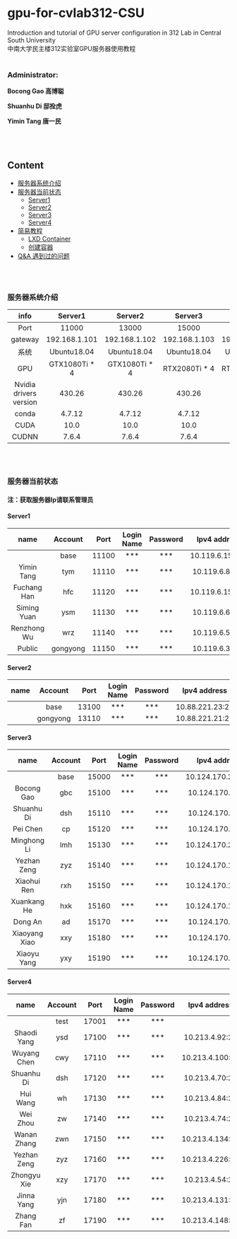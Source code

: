 # gpu-for-cvlab312-CSU
 Introduction and tutorial of GPU server configuration in 312 Lab in Central South University   
 中南大学民主楼312实验室GPU服务器使用教程
<br/>
<br/>

### Administrator:   

**Bocong Gao 高博聪**    

**Shuanhu Di 邸拴虎**    

**Yimin Tang 唐一民**   

<br/>
<br/>

## Content
- [服务器系统介绍](#服务器系统介绍)
- [服务器当前状态](#服务器当前状态)
  - [Server1](#Server1)
  - [Server2](#Server2)
  - [Server3](#Server3)
  - [Server4](#Server4)
- [简易教程](#简易教程)
  - [LXD Container](/lxd.md)
  - [创建容器](/create.md)
- [Q&A 遇到过的问题](/question.md)


<br/>
<br/>

### 服务器系统介绍
 
| info | Server1 | Server2 | Server3 | Server4 | 
| :----: | :----: | :------: | :---: | :------: | 
| Port  | 11000 | 13000 | 15000 | 17000 | 
| gateway | 192.168.1.101 | 192.168.1.102 | 192.168.1.103 | 192.168.1.104 |
| 系统 | Ubuntu18.04 | Ubuntu18.04 | Ubuntu18.04 | Ubuntu18.04 | 
| GPU | GTX1080Ti * 4 | GTX1080Ti * 4 | RTX2080Ti * 4 | RTX2080Ti * 4 |  
| Nvidia drivers version | 430.26 | 430.26 | 430.26 | 430.26 |  
| conda | 4.7.12 | 4.7.12 | 4.7.12 | 4.7.12 | 
| CUDA | 10.0 | 10.0 | 10.0 | 10.0 |  
| CUDNN | 7.6.4 | 7.6.4 | 7.6.4 | 7.6.4 |  

<br/>
<br/>

### 服务器当前状态

#### 注：获取服务器Ip请联系管理员

#### Server1

| name | Account | Port | Login Name | Password | Ipv4 address |  
| :----: | :------: | :---: | :------: | :---: | :--------: |
|   | base | 11100 | *** | *** | 10.119.6.151:22 |
| Yimin Tang | tym | 11110 | *** | *** | 10.119.6.88:22 |
| Fuchang Han | hfc | 11120 | *** | *** | 10.119.6.155:22 |
| Siming Yuan | ysm | 11130 | *** | *** | 10.119.6.62:22 |
| Renzhong Wu | wrz | 11140 | *** | *** | 10.119.6.55:22 |
| Public | gongyong | 11150 | *** | *** | 10.119.6.38:22 |

#### Server2

| name | Account | Port | Login Name | Password | Ipv4 address |  
| :----: | :------: | :---: | :------: | :---: | :--------: |
|   | base | 13100 | *** | *** | 10.88.221.23:22 |
|   | gongyong | 13110 | *** | *** | 10.88.221.21:22 |

#### Server3

| name | Account | Port | Login Name | Password | Ipv4 address |   
| :----: | :------: | :---: | :------: | :---: | :--------: |
|   | base | 15000 | *** | *** | 10.124.170.252:22 |
| Bocong Gao | gbc | 15100 | *** | *** | 10.124.170.74:22 |
| Shuanhu Di | dsh | 15110 | *** | *** | 10.124.170.91:22 |
| Pei Chen | cp | 15120 | *** | *** | 10.124.170.22:22 |
| Minghong Li | lmh | 15130 | *** | *** | 10.124.170.233:22 |
| Yezhan Zeng | zyz | 15140 | *** | *** | 10.124.170.178:22 |
| Xiaohui Ren | rxh | 15150 | *** | *** | 10.124.170.150:22 |
| Xuankang He | hxk | 15160 | *** | *** | 10.124.170.130:22 |
| Dong An | ad | 15170 | *** | *** | 10.124.170.24:22 |
| Xiaoyang Xiao | xxy | 15180 | *** | *** | 10.124.170.25:22 |
| Xiaoyu Yang | yxy | 15190 | *** | *** | 10.124.170.19:22 |

#### Server4

| name | Account | Port | Login Name | Password | Ipv4 address |   
| :----: | :------: | :---: | :------: | :---: | :--------: |
|   | test | 17001 | *** | *** | |
| Shaodi Yang | ysd | 17100 | *** | *** | 10.213.4.92:22 |
| Wuyang Chen | cwy | 17110 | *** | *** | 10.213.4.100:22 |
| Shuanhu Di | dsh | 17120 | *** | *** | 10.213.4.70:22 |
| Hui Wang | wh | 17130 | *** | *** | 10.213.4.84:22 |
| Wei Zhou | zw | 17140 | *** | *** | 10.213.4.74:22 |
| Wanan Zhang | zwn | 17150 | *** | *** | 10.213.4.134:22 |
| Yezhan Zeng | zyz | 17160 | *** | *** | 10.213.4.226:22 |
| Zhongyu Xie | xzy | 17170 | *** | *** | 10.213.4.54:22 |
| Jinna Yang | yjn | 17180 | *** | *** | 10.213.4.131:22 |
| Zhang Fan | zf | 17190 | *** | *** | 10.213.4.148:22 |

<br/>
<br/>







